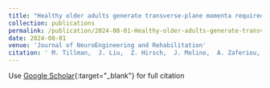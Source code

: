 ```yaml
---
title: "Healthy older adults generate transverse-plane momenta required for 90° turns while walking during the same phases of gait as used in straight-line gait"
collection: publications
permalink: /publication/2024-08-01-Healthy-older-adults-generate-transverse-plane-momenta-required-for-90-turns-while-walking-during-the-same-phases-of-gait-as-used-in-straight-line-gait
date: 2024-08-01
venue: 'Journal of NeuroEngineering and Rehabilitation'
citation: ' M. Tillman,  J. Liu,  Z. Hirsch,  J. Molino,  A. Zaferiou, &quot;Healthy older adults generate transverse-plane momenta required for 90° turns while walking during the same phases of gait as used in straight-line gait.&quot; Journal of NeuroEngineering and Rehabilitation, 2024.'
---
```

Use [Google Scholar](https://scholar.google.com/scholar?q=Healthy+older+adults+generate+transverse+plane+momenta+required+for+90°+turns+while+walking+during+the+same+phases+of+gait+as+used+in+straight+line+gait){:target="_blank"} for full citation